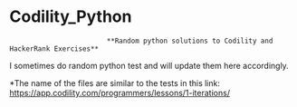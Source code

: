 # Codility_Python
                            **Random python solutions to Codility and HackerRank Exercises**
                            
                            
                            
I sometimes do random python test and will update them here accordingly. 

*The name of the files are similar to the tests in this link: 
https://app.codility.com/programmers/lessons/1-iterations/


